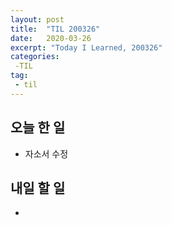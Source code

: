 ```yaml
---
layout: post
title:  "TIL 200326"
date:   2020-03-26
excerpt: "Today I Learned, 200326"
categories: 
 -TIL
tag:
 - til
---
```

## 오늘 한 일

* 자소서 수정

## 내일 할 일

* 